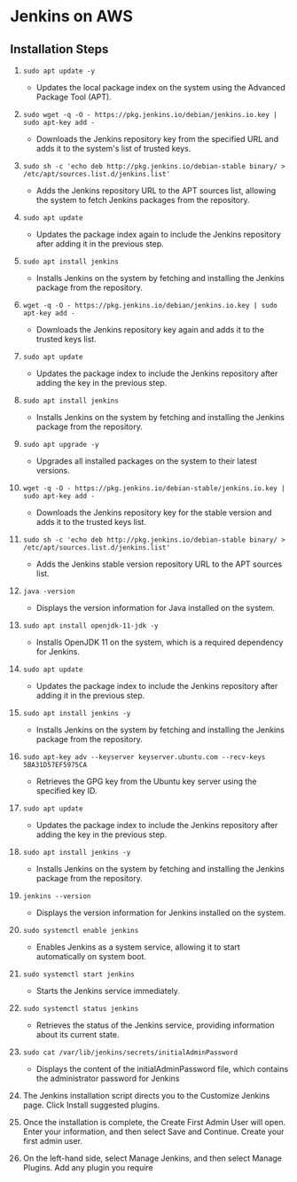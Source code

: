 # Jenkins on AWS

## Installation Steps

1. `sudo apt update -y`
   - Updates the local package index on the system using the Advanced Package Tool (APT).
   
2. `sudo wget -q -O - https://pkg.jenkins.io/debian/jenkins.io.key | sudo apt-key add -`
   - Downloads the Jenkins repository key from the specified URL and adds it to the system's list of trusted keys.
   
3. `sudo sh -c 'echo deb http://pkg.jenkins.io/debian-stable binary/ > /etc/apt/sources.list.d/jenkins.list'`
   - Adds the Jenkins repository URL to the APT sources list, allowing the system to fetch Jenkins packages from the repository.
   
4. `sudo apt update`
   - Updates the package index again to include the Jenkins repository after adding it in the previous step.
   
5. `sudo apt install jenkins`
   - Installs Jenkins on the system by fetching and installing the Jenkins package from the repository.
   
6. `wget -q -O - https://pkg.jenkins.io/debian/jenkins.io.key | sudo apt-key add -`
   - Downloads the Jenkins repository key again and adds it to the trusted keys list.
   
7. `sudo apt update`
   - Updates the package index to include the Jenkins repository after adding the key in the previous step.
   
8. `sudo apt install jenkins`
   - Installs Jenkins on the system by fetching and installing the Jenkins package from the repository.
   
9. `sudo apt upgrade -y`
   - Upgrades all installed packages on the system to their latest versions.
   
10. `wget -q -O - https://pkg.jenkins.io/debian-stable/jenkins.io.key | sudo apt-key add -`
    - Downloads the Jenkins repository key for the stable version and adds it to the trusted keys list.
    
11. `sudo sh -c 'echo deb http://pkg.jenkins.io/debian-stable binary/ > /etc/apt/sources.list.d/jenkins.list'`
    - Adds the Jenkins stable version repository URL to the APT sources list.
    
12. `java -version`
    - Displays the version information for Java installed on the system.
    
13. `sudo apt install openjdk-11-jdk -y`
    - Installs OpenJDK 11 on the system, which is a required dependency for Jenkins.
    
14. `sudo apt update`
    - Updates the package index to include the Jenkins repository after adding it in the previous step.
    
15. `sudo apt install jenkins -y`
    - Installs Jenkins on the system by fetching and installing the Jenkins package from the repository.
    
16. `sudo apt-key adv --keyserver keyserver.ubuntu.com --recv-keys 5BA31D57EF5975CA`
    - Retrieves the GPG key from the Ubuntu key server using the specified key ID.
    
17. `sudo apt update`
    - Updates the package index to include the Jenkins repository after adding the key in the previous step.
    
18. `sudo apt install jenkins -y`
    - Installs Jenkins on the system by fetching and installing the Jenkins package from the repository.
    
19. `jenkins --version`
    - Displays the version information for Jenkins installed on the system.
    
20. `sudo systemctl enable jenkins`
    - Enables Jenkins as a system service, allowing it to start automatically on system boot.
    
21. `sudo systemctl start jenkins`
    - Starts the Jenkins service immediately.
    
22. `sudo systemctl status jenkins`
    - Retrieves the status of the Jenkins service, providing information about its current state.
    
23. `sudo cat /var/lib/jenkins/secrets/initialAdminPassword`
    - Displays the content of the initialAdminPassword file, which contains the administrator password for Jenkins
24. The Jenkins installation script directs you to the Customize Jenkins page. Click Install suggested plugins.

25. Once the installation is complete, the Create First Admin User will open. Enter your information, and then select Save and Continue.
Create your first admin user.

26. On the left-hand side, select Manage Jenkins, and then select Manage Plugins. Add any plugin you require

